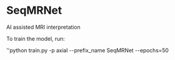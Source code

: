 # SeqMRNet
AI assisted MRI interpretation

To train the model, run:

''python train.py -p axial --prefix_name SeqMRNet --epochs=50
